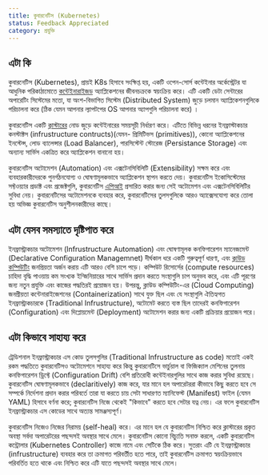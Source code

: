 ```yaml
---
title: কুবারনেটিস (Kubernetes)
status: Feedback Appreciated
category: প্রযুক্তি
---
```


## এটা কি

কুবারনেটিস (Kubernetes), প্রায়ই K8s হিসাবে সংক্ষিপ্ত হয়, একটি ওপেন-সোর্স কন্টেইনার অর্কেস্ট্রেটর যা আধুনিক পরিকাঠামোতে [কন্টেইনারাইজড](container.md) অ্যাপ্লিকেশনের জীবনচক্রকে স্বয়ংক্রিয় করে। এটি একটি ডেটা সেন্টারের অপারেটিং সিস্টেমের মতো, যা অংশ-বিভাগিত সিস্টেম (Distributed System) জুড়ে চলমান অ্যাপ্লিকেশনগুলিকে পরিচালনা করে (ঠিক যেমন আপনার ল্যাপটপের OS আপনার অ্যাপগুলি পরিচালনা করে) ‍।

কুবারনেটিস একটি [ক্লাস্টারের](cluster.md) নোড জুড়ে কন্টেইনারের সময়সূচী নির্ধারণ করে। এটিতে বিভিন্ন ধরনের ইনফ্রাস্টাকচার কনস্টাক্টস (infrustructure contructs)(যেমন- প্রিমিটিভস (primitives)), কোনো অ্যাপ্লিকেশনের ইনস্টেন্স, লোড ব্যালেন্সার (Load Balancer), পারসিস্টেন্ট স্টোরেজ (Persistance Storage) এবং অন্যান্য সার্ভিস একত্রিত করে অ্যাপ্লিকেশন বানানো হয়।

কুবারনেটিস অটোমেশন (Automation) এবং এক্সটেনসিবিলিটি (Extensibility) সক্ষম করে এবং ব্যবহারকারীদেরকে পুনর্গঠনযোগ্য ও ঘোষণামূলকভাবে অ্যাপ্লিকেশন স্থাপন করতে দেয়। কুবারনেটিস ইকোসিস্টেমের সফ্টওয়্যার প্রডাক্ট এবং প্রজেক্টগুলি, কুবারনেটিস [এপিআই](application-programming-interface.md) প্রসারিত করার জন্য সেই অটোমেশন এবং এক্সটেনসিবিলিটির সুবিধা নেয়। কুবারনেটিসের অটোমেশনকে ব্যবহার করে, কুবারনেটিসের তুলসগুলিকে আরও অ্যাক্সেসযোগ্য করে তোলা হয় অভিজ্ঞ কুবারনেটিস অনুশীলনকারীদের কাছে।

## এটা যেসব সমস্যাতে দৃষ্টিপাত করে

ইনফ্রাস্ট্রাকচার অটোমেশন (Infrustructure Automation) এবং ঘোষণামূলক কনফিগারেশন ম্যানেজমেন্ট (Declarative Configuration Managemnet) দীর্ঘকাল ধরে একটি গুরুত্বপূর্ণ ধারণা, এবং [ক্লাউড কম্পিউটিং](cloud-computing.md) জনপ্রিয়তা অর্জন করায় এটি আরও বেশি চাপে পড়ে। কম্পিউট রিসোর্সের (compute resources) চাহিদা বৃদ্ধি পাওয়ায় কম সংখ্যক ইন্জিনিয়ারের সাথে সার্ভিস প্রদান করতে সংস্থাগুলি চাপ অনুভব করে, এবং এটি পূরণের জন্য নতুন প্রযুক্তি এবং কাজের পদ্ধতিরই প্রয়োজন হয়। উপরন্তু, ক্লাউড কম্পিউটিং-এর (Cloud Computing) জনপ্রীয়তা কন্টেনারাইজেশনের (Containerization) সাথে যুক্ত ছিল এবং যে সংস্থাগুলি ঐতিহ্যগত ইনফ্রাস্ট্রাকচারকে (Traditional Infrustructure), অটোমেট করতে ব্যস্ত ছিল তাদেরই কনফিগারেশন (Configuration) এবং দিপ্লোয়মেন্ট (Deployment) অটোমেশন করার জন্য একটি প্রক্রিয়ার প্রয়োজন পরে।

## এটা কিভাবে সাহায্য করে

ট্রেডিশনাল ইনফ্রাস্ট্রাকচার এস কোড তুলসগুলির (Traditional Infrustructure as code) মতোই একই রকম পদ্ধতিতে কুবারনেটিসও অটোমেশনে সাহায্য করে কিন্তু কুবারনেটিসে ভার্চুয়াল বা ফিজিক্যাল মেশিনের তুলনায় কনফিগারেশন ড্রিফ্টে (Configuration Drift) বেশি প্রতিরোধী কন্টেইনারগুলির  সাথে কাজ করার সুবিধা রয়েছে।
কুবারনেটিস ঘোষণামূলকভাবে (declaritively) কাজ করে, যার মানে হল অপারেটররা কীভাবে কিছু করতে হবে সে সম্পর্কে নির্দেশনা প্রদান করার পরিবর্তে তারা যা করতে চায় সেটা সাধারণত ম্যানিফেস্ট (Manifest) ফাইল (যেমন YAML) হিসাবে বর্ণনা করে; কুবারনেটিস নিজে থেকেই "কিভাবে" করতে হবে সেটার যত্ন নেয়। এর ফলে কুবারনেটিস ইনফ্রাস্ট্রাকচার এস কোডের সাথে অত্যন্ত সামঞ্জস্যপূর্ণ।

কুবারনেটিস নিজেও নিজের নিরাময় (self-heal) করে। এর মানে হল যে কুবারনেটিস নিশ্চিত করে ক্লাস্টারের প্রকৃত অবস্থা সর্বদা অপারেটরের পছন্দসই অবস্থার সাথে মেলে। কুবারনেটিস কোনো বিচ্যুতি সনাক্ত করলে, একটি কুবারনেটিস কন্ট্রোলার (Kubernetes Controller) কাজে নামে এবং সেটিকে ঠিক করে। সুতরাং এটি যে ইনফ্রাস্ট্রাকচার (infrustructure) ব্যবহার করে তা ক্রমাগত পরিবর্তীত হতে পারে, তাই কুবারনেটিস ক্রমাগত স্বয়ংক্রিয়ভাবে পরিবর্তিত হতে থাকে এবং নিশ্চিত করে এটি যাতে পছন্দসই অবস্থার সাথে মেলে।